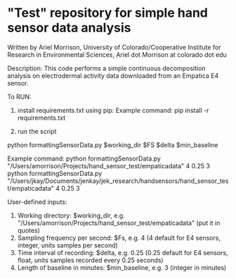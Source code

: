 

# "Test" repository for simple hand sensor data analysis
Written by Ariel Morrison, University of Colorado/Cooperative Institute for Research in Environmental Sciences, Ariel dot Morrison at colorado dot edu

Description: This code performs a simple continuous decomposition analysis on electrodermal activity data downloaded from an Empatica E4 sensor.

To RUN:

1) install requirements.txt using pip:
Example command:
pip install -r requirements.txt

2) run the script

python formattingSensorData.py $working_dir $FS $delta $min_baseline

Example command:
python formattingSensorData.py "/Users/amorrison/Projects/hand_sensor_test/empaticadata" 4 0.25 3
python formattingSensorData.py "/Users/jkay/Documents/jenkay/jek_research/handsensors/hand_sensor_test/empaticadata" 4 0.25 3 

User-defined inputs:
1. Working directory: $working_dir, e.g. "/Users/amorrison/Projects/hand_sensor_test/empaticadata" (put it in quotes)
2. Sampling frequency per second: $Fs, e.g. 4 (4 default for E4 sensors, integer, units samples per second)
3. Time interval of recording: $delta, e.g. 0.25 (0.25 default for E4 sensors, float, units samples recorded every 0.25 seconds)
4. Length of baseline in minutes: $min_baseline, e.g. 3 (integer in minutes)

